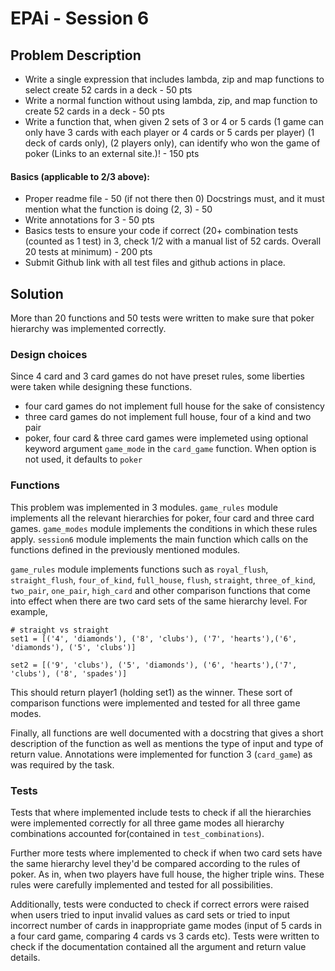 # EPAi - Session 6
## Problem Description

* Write a single expression that includes lambda, zip and map functions to select create 52 cards in a deck - 50 pts
* Write a normal function without using lambda, zip, and map function to create 52 cards in a deck - 50 pts
* Write a function that, when given 2 sets of 3 or 4 or 5 cards (1 game can only have 3 cards with each player or 4 cards or 5 cards per player) (1 deck of cards only), (2 players only), can identify who won the game of poker (Links to an external site.)! - 150 pts

#### Basics (applicable to 2/3 above):

* Proper readme file - 50 (if not there then 0)
Docstrings must, and it must mention what the function is doing (2, 3) - 50
* Write annotations for 3 - 50 pts
* Basics tests to ensure your code if correct (20+ combination tests (counted as 1 test) in 3, check 1/2 with a manual list of 52 cards. Overall 20 tests at minimum) - 200 pts
* Submit Github link with all test files and github actions in place. 

## Solution
More than 20 functions and 50 tests were written to make sure that poker hierarchy was implemented correctly. 

### Design choices
Since 4 card and 3 card games do not have preset rules, some liberties were taken while designing these functions. 

* four card games do not implement full house for the sake of consistency
* three card games do not implement full house, four of a kind and two pair
* poker, four card & three card games were implemeted using optional keyword argument ```game_mode``` in the ```card_game``` function. When option is not used, it defaults to ```poker```

### Functions
This problem was implemented in 3 modules. ```game_rules``` module implements all the relevant hierarchies for poker, four card and three card games. ```game_modes``` module implements the conditions in which these rules apply. ```session6``` module implements the main function which calls on the functions defined in the previously mentioned modules. 

```game_rules``` module implements functions such as ```royal_flush```, ```straight_flush```, ```four_of_kind```, ```full_house```, ```flush```, ```straight```, ```three_of_kind```, ```two_pair```, ```one_pair```, ```high_card``` and other comparison functions that come into effect when there are two card sets of the same hierarchy level. For example,

```
# straight vs straight
set1 = [('4', 'diamonds'), ('8', 'clubs'), ('7', 'hearts'),('6', 'diamonds'), ('5', 'clubs')]

set2 = [('9', 'clubs'), ('5', 'diamonds'), ('6', 'hearts'),('7', 'clubs'), ('8', 'spades')]

```
This should return player1 (holding set1) as the winner. These sort of comparison functions were implemented and tested for all three game modes.

Finally, all functions are well documented with a docstring that gives a short description of the function as well as mentions the type of input and type of return value. Annotations were implemented for function 3 (```card_game```) as was required by the task. 

### Tests
Tests that where implemented include tests to check if all the hierarchies were implemented correctly for all three game modes all hierarchy combinations accounted for(contained in ```test_combinations```). 

Further more tests where implemented to check if when two card sets have the same hierarchy level they'd be compared according to the rules of poker. As in, when two players have full house, the higher triple wins. These rules were carefully implemented and tested for all possibilities. 

Additionally, tests were conducted to check if correct errors were raised when users tried to input invalid values as card sets or tried to input incorrect number of cards in inappropriate game modes (input of 5 cards in a four card game, comparing 4 cards vs 3 cards etc). Tests were written to check if the documentation contained all the argument and return value details. 



